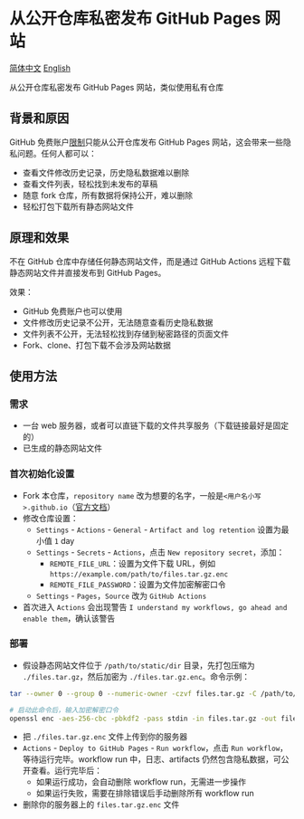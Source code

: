 # 从公开仓库私密发布 GitHub Pages 网站

[简体中文](./Readme.md) [English](./Readme.en.md)

从公开仓库私密发布 GitHub Pages 网站，类似使用私有仓库

## 背景和原因

GitHub 免费账户[限制](https://github.com/pricing)只能从公开仓库发布 GitHub Pages 网站，这会带来一些隐私问题。任何人都可以：

- 查看文件修改历史记录，历史隐私数据难以删除
- 查看文件列表，轻松找到未发布的草稿
- 随意 fork 仓库，所有数据将保持公开，难以删除
- 轻松打包下载所有静态网站文件

## 原理和效果

不在 GitHub 仓库中存储任何静态网站文件，而是通过 GitHub Actions 远程下载静态网站文件并直接发布到 GitHub Pages。

效果：

- GitHub 免费账户也可以使用
- 文件修改历史记录不公开，无法随意查看历史隐私数据
- 文件列表不公开，无法轻松找到存储到秘密路径的页面文件
- Fork、clone、打包下载不会涉及网站数据

## 使用方法

### 需求

- 一台 web 服务器，或者可以直链下载的文件共享服务（下载链接最好是固定的）
- 已生成的静态网站文件

### 首次初始化设置

- Fork 本仓库，`repository name` 改为想要的名字，一般是`<用户名小写>.github.io`（[官方文档](https://docs.github.com/cn/pages/getting-started-with-github-pages/about-github-pages)）
- 修改仓库设置：
    - `Settings` - `Actions` - `General` - `Artifact and log retention` 设置为最小值 `1` day
    - `Settings` - `Secrets` - `Actions`，点击 `New repository secret`，添加：
        - `REMOTE_FILE_URL`：设置为文件下载 URL，例如 `https://example.com/path/to/files.tar.gz.enc`
        - `REMOTE_FILE_PASSWORD`：设置为文件加密解密口令
    - `Settings` - `Pages`，`Source` 改为 `GitHub Actions`
- 首次进入 `Actions` 会出现警告 `I understand my workflows, go ahead and enable them`，确认该警告

### 部署

- 假设静态网站文件位于 `/path/to/static/dir` 目录，先打包压缩为 `./files.tar.gz`，然后加密为 `./files.tar.gz.enc`。命令示例：

```bash
tar --owner 0 --group 0 --numeric-owner -czvf files.tar.gz -C /path/to/static/dir .

# 启动此命令后，输入加密解密口令
openssl enc -aes-256-cbc -pbkdf2 -pass stdin -in files.tar.gz -out files.tar.gz.enc
```

- 把 `./files.tar.gz.enc` 文件上传到你的服务器
- `Actions` - `Deploy to GitHub Pages` - `Run workflow`，点击 `Run workflow`，等待运行完毕。workflow run 中，日志、artifacts 仍然包含隐私数据，可公开查看。运行完毕后：
    - 如果运行成功，会自动删除 workflow run，无需进一步操作
    - 如果运行失败，需要在排除错误后手动删除所有 workflow run
- 删除你的服务器上的 `files.tar.gz.enc` 文件
